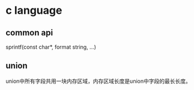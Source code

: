 # c language  
## common api  
sprintf(const char*, format string, ...)  

## union
union中所有字段共用一块内存区域，内存区域长度是union中字段的最长长度。

